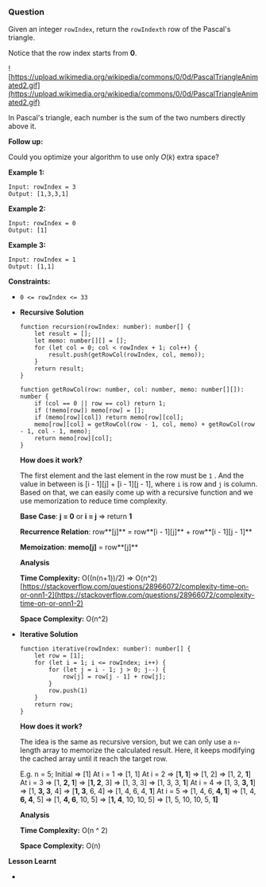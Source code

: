 ### Question

Given an integer `rowIndex`, return the `rowIndexth` row of the Pascal's triangle.

Notice that the row index starts from **0**.

![https://upload.wikimedia.org/wikipedia/commons/0/0d/PascalTriangleAnimated2.gif](https://upload.wikimedia.org/wikipedia/commons/0/0d/PascalTriangleAnimated2.gif)

In Pascal's triangle, each number is the sum of the two numbers directly above it.

**Follow up:**

Could you optimize your algorithm to use only *O*(*k*) extra space?

**Example 1:**

```
Input: rowIndex = 3
Output: [1,3,3,1]
```

**Example 2:**

```
Input: rowIndex = 0
Output: [1]
```

**Example 3:**

```
Input: rowIndex = 1
Output: [1,1]
```

**Constraints:**

- `0 <= rowIndex <= 33`

- **Recursive Solution**

    ```tsx
    function recursion(rowIndex: number): number[] {
        let result = [];
        let memo: number[][] = [];
        for (let col = 0; col < rowIndex + 1; col++) {
            result.push(getRowCol(rowIndex, col, memo));
        }
        return result;
    }

    function getRowCol(row: number, col: number, memo: number[][]): number {
        if (col == 0 || row == col) return 1;
        if (!memo[row]) memo[row] = [];
        if (memo[row][col]) return memo[row][col];
        memo[row][col] = getRowCol(row - 1, col, memo) + getRowCol(row - 1, col - 1, memo);
        return memo[row][col];
    }
    ```

    **How does it work?**

    The first element and the last element in the row must be `1` . And the value in between is [i - 1][j] + [i - 1][j - 1], where `i` is row and `j` is column. Based on that, we can easily come up with a recursive function and we use memorization to reduce time complexity.

    **Base Case**: **j = 0** or **i = j** ⇒ return **1**

    **Recurrence Relation**: row**[j]** = row**[i - 1][j]** + row**[i - 1][j - 1]**

    **Memoization**: ****memo**[j]** = row**[j]**

    **Analysis**

    **Time Complexity:** O((n(n+1))/2) ⇒ O(n^2) 
    [https://stackoverflow.com/questions/28966072/complexity-time-on-or-onn1-2](https://stackoverflow.com/questions/28966072/complexity-time-on-or-onn1-2)

    **Space Complexity:** O(n^2)

- **Iterative Solution**

    ```tsx
    function iterative(rowIndex: number): number[] {
        let row = [1];
        for (let i = 1; i <= rowIndex; i++) {
            for (let j = i - 1; j > 0; j--) {
                row[j] = row[j - 1] + row[j];
            }
            row.push(1)
        }
        return row;
    }
    ```

    **How does it work?**

    The idea is the same as recursive version, but we can only use a `n`-length array to memorize the calculated result. Here, it keeps modifying the cached array until it reach the target row.

    E.g. n = 5;
    Initial ⇒ [1]
    At i = 1 ⇒ [1, 1]
    At i = 2 ⇒ [**1, 1**] ⇒ [1, 2] ⇒ [1, 2, **1**]
    At i = 3 ⇒ [1, **2, 1**] ⇒ [**1, 2**, 3] ⇒ [1, 3, 3] ⇒ [1, 3, 3, **1**]
    At i = 4 ⇒ [1, 3, **3, 1**] ⇒ [1, **3, 3**, 4] ⇒ [**1, 3**, 6, 4] ⇒ [1, 4, 6, 4, **1**]
    At i = 5 
    ⇒ [1, 4, 6, **4, 1**] ⇒ [1, 4, **6, 4**, 5] ⇒ [1, **4, 6**, 10, 5] ⇒ [**1, 4**, 10, 10, 5] ⇒ [1, 5, 10, 10, 5, **1]**

    **Analysis**

    **Time Complexity:** O(n ^ 2)

    **Space Complexity:** O(n)

**Lesson Learnt**

-